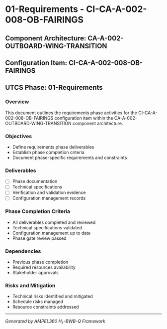 # 01-Requirements - CI-CA-A-002-008-OB-FAIRINGS

## Component Architecture: CA-A-002-OUTBOARD-WING-TRANSITION
## Configuration Item: CI-CA-A-002-008-OB-FAIRINGS
## UTCS Phase: 01-Requirements

### Overview
This document outlines the requirements phase activities for the CI-CA-A-002-008-OB-FAIRINGS configuration item within the CA-A-002-OUTBOARD-WING-TRANSITION component architecture.

### Objectives
- Define requirements phase deliverables
- Establish phase completion criteria
- Document phase-specific requirements and constraints

### Deliverables
- [ ] Phase documentation
- [ ] Technical specifications
- [ ] Verification and validation evidence
- [ ] Configuration management records

### Phase Completion Criteria
- All deliverables completed and reviewed
- Technical specifications validated
- Configuration management up to date
- Phase gate review passed

### Dependencies
- Previous phase completion
- Required resources availability
- Stakeholder approvals

### Risks and Mitigation
- Technical risks identified and mitigated
- Schedule risks managed
- Resource constraints addressed

---
*Generated by AMPEL360 H₂-BWB-Q Framework*
